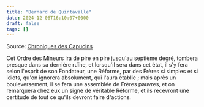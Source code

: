```yaml
---
title: "Bernard de Quintavalle"
date: 2024-12-06T16:10:07+0000
draft: false
tags: []
---
```


Source: [Chroniques des Capucins](https://www.google.fr/books/edition/Les_annales_des_fr%C3%A8res_mineurs_capucins/uywyN7uqW0gC?hl=fr&gbpv=1&pg=PA38&printsec=frontcover)

Cet Ordre des Mineurs ira de pire en pire jusqu'au septième degré, tombera presque dans sa dernière ruïne, et lorsqu'il sera dans cet état, il s'y fera selon l'esprit de son Fondateur, une Réforme, par des Frères si simples et si idiots, qu'on ignorera absolument, qui l'aura établie ; mais après un bouleversement, il se fera une assemblée de Frères pauvres, et on remarquera chez eux un signe de véritable Réforme, et ils recevront une certitude de tout ce qu'ils devront faire d'actions.

